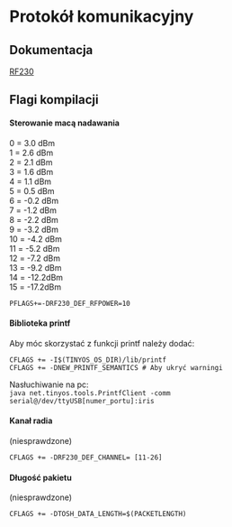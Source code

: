 # Protokół komunikacyjny

## Dokumentacja
[RF230](http://www.atmel.com/dyn/resources/prod_documents/doc5131.pdf)

## Flagi kompilacji
#### Sterowanie macą nadawania


0 =  3.0 dBm  
1 =  2.6 dBm  
2 =  2.1 dBm  
3 =  1.6 dBm  
4 =  1.1 dBm  
5 =  0.5 dBm  
6 = -0.2 dBm  
7 = -1.2 dBm  
8 = -2.2 dBm  
9 = -3.2 dBm  
10 = -4.2 dBm  
11 = -5.2 dBm  
12 = -7.2 dBm  
13 = -9.2 dBm  
14 = -12.2dBm  
15 = -17.2dBm  
```
PFLAGS+=-DRF230_DEF_RFPOWER=10
```
#### Biblioteka printf
Aby móc skorzystać z funkcji printf należy dodać:
```
CFLAGS += -I$(TINYOS_OS_DIR)/lib/printf
CFLAGS += -DNEW_PRINTF_SEMANTICS # Aby ukryć warningi
```
Nasłuchiwanie na pc:   
```java net.tinyos.tools.PrintfClient -comm serial@/dev/ttyUSB[numer_portu]:iris```
#### Kanał radia
(niesprawdzone)
```
CFLAGS += -DRF230_DEF_CHANNEL= [11-26]
```

#### Długość pakietu
(niesprawdzone)
```
CFLAGS += -DTOSH_DATA_LENGTH=$(PACKETLENGTH)
```

